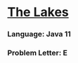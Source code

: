 # [The Lakes](https://codeforces.com/contest/1829/problem/E)

### Language: Java 11

### Problem Letter: E
